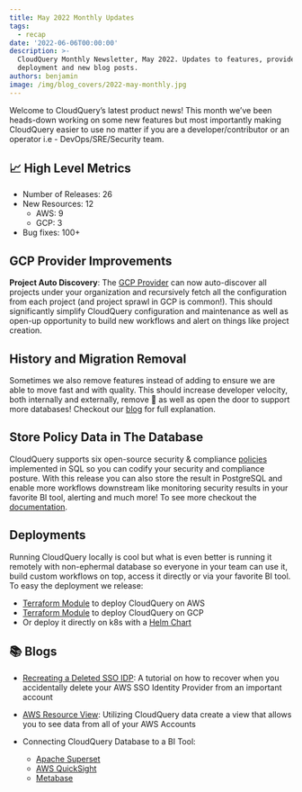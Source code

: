 ```yaml
---
title: May 2022 Monthly Updates
tags:
  - recap
date: '2022-06-06T00:00:00'
description: >-
  CloudQuery Monthly Newsletter, May 2022. Updates to features, providers,
  deployment and new blog posts.
authors: benjamin
image: /img/blog_covers/2022-may-monthly.jpg
---
```


Welcome to CloudQuery’s latest product news! This month we’ve been heads-down working on some new features but most
importantly making CloudQuery easier to use no matter if you are a developer/contributor or an operator i.e -
DevOps/SRE/Security team.

## 📈 High Level Metrics

- Number of Releases: 26
- New Resources: 12
  - AWS: 9
  - GCP: 3
- Bug fixes: 100+

## GCP Provider Improvements

**Project Auto Discovery**: The [GCP Provider](https://hub.cloudquery.io/providers/cloudquery/gcp/latest#configuration)
can now auto-discover all projects under your organization and recursively fetch all the configuration from each project
(and project sprawl in GCP is common!). This should significantly simplify CloudQuery configuration and maintenance as
well as open-up opportunity to build new workflows and alert on things like project creation.

## History and Migration Removal

Sometimes we also remove features instead of adding to ensure we are able to move fast and with quality. This should
increase developer velocity, both internally and externally, remove 🐛 as well as open the door to support more
databases! Checkout our [blog](https://www.cloudquery.io/blog/migration-and-history-deprecation) for full explanation.

## Store Policy Data in The Database

CloudQuery supports six open-source security & compliance [policies](https://hub.cloudquery.io/policies) implemented
in SQL so you can codify your security and compliance posture. With this release you can also store the result in
PostgreSQL and enable more workflows downstream like monitoring security results in your favorite BI tool,
alerting and much more! To see more checkout the [documentation](https://docs.cloudquery.io/docs/policies).

## Deployments

Running CloudQuery locally is cool but what is even better is running it remotely with non-ephermal database so
everyone in your team can use it, build custom workflows on top, access it directly or via your favorite BI tool.
To easy the deployment we release:

- [Terraform Module](https://github.com/cloudquery/terraform-aws-cloudquery) to deploy CloudQuery on AWS
- [Terraform Module](https://github.com/cloudquery/terraform-gcp-cloudquery) to deploy CloudQuery on GCP
- Or deploy it directly on k8s with a [Helm Chart](https://github.com/cloudquery/helm-charts)

## 📚 Blogs

- [Recreating a Deleted SSO IDP](https://www.cloudquery.io/blog/aws-sso-if-deleted-sso-identity-provider): A tutorial
  on how to recover when you accidentally delete your AWS SSO Identity Provider from an important account
- [AWS Resource View](https://www.cloudquery.io/blog/aws-resources-view): Utilizing CloudQuery data create a view
  that allows you to see data from all of your AWS Accounts

- Connecting CloudQuery Database to a BI Tool:
  - [Apache Superset](https://www.cloudquery.io/blog/cloud-asset-inventory-cloudquery-apache-superset)
  - [AWS QuickSight](https://www.cloudquery.io/blog/cloud-asset-inventory-cloudquery-aws-quicksight)
  - [Metabase](https://www.cloudquery.io/blog/cloud-asset-inventory-cloudquery-metabase)

